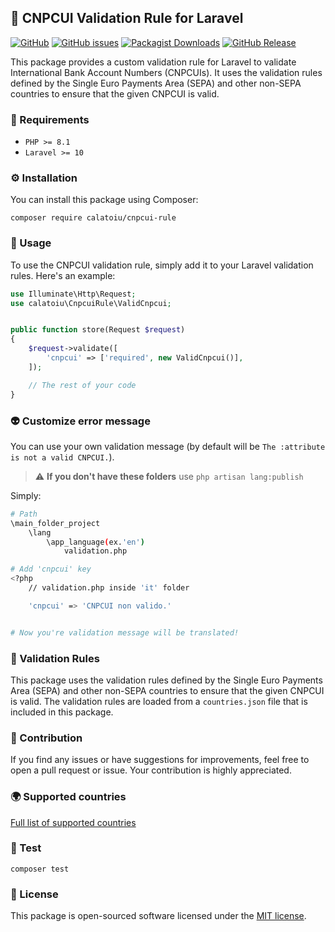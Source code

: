 ## 🏦 CNPCUI Validation Rule for Laravel

[![GitHub](https://img.shields.io/github/license/calatoiu/cnpcui-rule?style=flat-square)](LICENSE)
[![GitHub issues](https://img.shields.io/github/issues/calatoiu/cnpcui-rule?style=flat-square)](Issues)
[![Packagist Downloads](https://img.shields.io/packagist/dt/calatoiu/cnpcui-rule?style=flat-square)](Downloads)
[![GitHub Release](https://img.shields.io/github/v/release/calatoiu/cnpcui-rule?style=flat-square)](Release)

This package provides a custom validation rule for Laravel to validate International Bank Account Numbers (CNPCUIs). It uses the validation rules defined by the Single Euro Payments Area (SEPA) and other non-SEPA countries to ensure that the given CNPCUI is valid.

### 🧰 Requirements
- ```PHP >= 8.1```
- ```Laravel >= 10```

### ⚙️ Installation
You can install this package using Composer:

```composer require calatoiu/cnpcui-rule```


### 👾 Usage

To use the CNPCUI validation rule, simply add it to your Laravel validation rules. Here's an example:


```php
use Illuminate\Http\Request;
use calatoiu\CnpcuiRule\ValidCnpcui;


public function store(Request $request)
{
    $request->validate([
        'cnpcui' => ['required', new ValidCnpcui()],
    ]);

    // The rest of your code
}
```

### 👽 Customize error message

You can use your own validation message (by default will be ```The :attribute is not a valid CNPCUI.```).

> :warning: **If you don't have these folders** use ```php artisan lang:publish```

Simply:
```bash
# Path
\main_folder_project
    \lang
        \app_language(ex.'en')
            validation.php

# Add 'cnpcui' key
<?php
    // validation.php inside 'it' folder

    'cnpcui' => 'CNPCUI non valido.'


# Now you're validation message will be translated!
```

### 🔐 Validation Rules
This package uses the validation rules defined by the Single Euro Payments Area (SEPA) and other non-SEPA countries to ensure that the given CNPCUI is valid. The validation rules are loaded from a `countries.json` file that is included in this package.

### 🤝 Contribution
If you find any issues or have suggestions for improvements, feel free to open a pull request or issue. Your contribution is highly appreciated.

### 🌍 Supported countries

[Full list of supported countries](https://github.com/calatoiu/nova-cnpcui-field/blob/master/COUNTRIES.md)

### 🔨 Test

```composer test```

### 📝 License

This package is open-sourced software licensed under the [MIT license](https://github.com/calatoiu/cnpcui-rule/blob/main/LICENSE.md).
